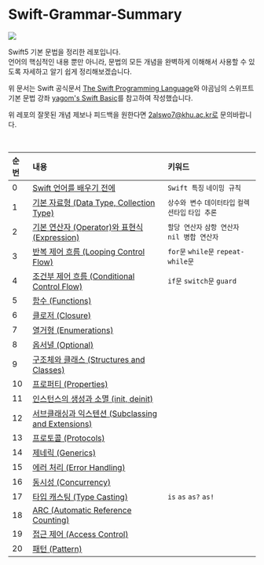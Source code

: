 # Swift-Grammar-Summary
<img src="https://img.shields.io/badge/Swift-F05138?style=flat-square&logo=Swift&logoColor=white"/>

Swift5 기본 문법을 정리한 레포입니다.  
언어의 핵심적인 내용 뿐만 아니라, 문법의 모든 개념을 완벽하게 이해해서 사용할 수 있도록 자세하고 알기 쉽게 정리해보겠습니다.

위 문서는 Swift 공식문서 [The Swift Programming Language](https://docs.swift.org/swift-book/documentation/the-swift-programming-language/)와 야곰님의 스위프트 기본 문법 강좌 [yagom's Swift Basic](https://yagom.github.io/swift_basic/)를 참고하여 작성했습니다.

위 레포의 잘못된 개념 제보나 피드백을 원한다면 2alswo7@khu.ac.kr로 문의바랍니다.

<br>

| 순번 | 내용 | 키워드
| :-- | :-- | :-- | 
| 0 | [Swift 언어를 배우기 전에](https://github.com/mini-min/Swift-Grammar-Summary/blob/main/0.%20Swift%20%EC%96%B8%EC%96%B4%EB%A5%BC%20%EB%B0%B0%EC%9A%B0%EA%B8%B0%20%EC%A0%84%EC%97%90.md) | `Swift 특징` `네이밍 규칙` |
| 1 | [기본 자료형 (Data Type, Collection Type)](https://github.com/mini-min/Swift-Grammar-Summary/blob/main/01.%20%EA%B8%B0%EB%B3%B8%20%EC%9E%90%EB%A3%8C%ED%98%95%20(Data%20Type%2C%20Collection%20Type).md) | `상수와 변수` `데이터타입` `컬렉션타입` `타입 추론` |
| 2 | [기본 연산자 (Operator)와 표현식 (Expression)](https://github.com/mini-min/Swift-Grammar-Summary/blob/main/02.%20%EA%B8%B0%EB%B3%B8%20%EC%97%B0%EC%82%B0%EC%9E%90%20(Operator)%EC%99%80%20%ED%91%9C%ED%98%84%EC%8B%9D%20(Expression).md) | `할당 연산자` `삼항 연산자` `nil 병합 연산자` |
| 3 | [반복 제어 흐름 (Looping Control Flow)](https://github.com/mini-min/Swift-Grammar-Summary/blob/main/03.%20%EB%B0%98%EB%B3%B5%20%EC%A0%9C%EC%96%B4%20%ED%9D%90%EB%A6%84%20(Looping%20Control%20Flow).md) | `for문` `while문` `repeat-while문` |
| 4 | [조건부 제어 흐름 (Conditional Control Flow)](https://github.com/mini-min/Swift-Grammar-Summary/blob/main/04.%20%EC%A1%B0%EA%B1%B4%EB%B6%80%20%EC%A0%9C%EC%96%B4%20%ED%9D%90%EB%A6%84%20(Conditional%20Control%20Flow).md) | `if문` `switch문` `guard` |
| 5 | [함수 (Functions)](https://github.com/mini-min/Swift-Grammar-Summary/blob/main/05.%20%ED%95%A8%EC%88%98%20(Functions).md) | |
| 6 | [클로저 (Closure)](https://github.com/mini-min/Swift-Grammar-Summary/blob/main/06.%20%ED%81%B4%EB%A1%9C%EC%A0%80%20(Closure).md) | |
| 7 | [열거형 (Enumerations)](https://github.com/mini-min/Swift-Grammar-Summary/blob/main/07.%20%EC%97%B4%EA%B1%B0%ED%98%95%20(Enumerations).md) | |
| 8 | [옵서녈 (Optional)](https://github.com/mini-min/Swift-Grammar-Summary/blob/main/08.%20%EC%98%B5%EC%84%9C%EB%85%88%20(Optional).md) | |
| 9 | [구조체와 클래스 (Structures and Classes)](https://github.com/mini-min/Swift-Grammar-Summary/blob/main/09.%20%EA%B5%AC%EC%A1%B0%EC%B2%B4%EC%99%80%20%ED%81%B4%EB%9E%98%EC%8A%A4%20(Structures%20and%20Classes).md) | |
| 10 | [프로퍼티 (Properties)](https://github.com/mini-min/Swift-Grammar-Summary/blob/main/10.%20%ED%94%84%EB%A1%9C%ED%8D%BC%ED%8B%B0%20(Properties).md) | |
| 11 | [인스턴스의 생성과 소멸 (init, deinit)](https://github.com/mini-min/Swift-Grammar-Summary/blob/main/11.%20%EC%9D%B8%EC%8A%A4%ED%84%B4%EC%8A%A4%EC%9D%98%20%EC%83%9D%EC%84%B1%EA%B3%BC%20%EC%86%8C%EB%A9%B8%20(init%2C%20deinit).md) | |
| 12 | [서브클래싱과 익스텐션 (Subclassing and Extensions)](https://github.com/mini-min/Swift-Grammar-Summary/blob/main/12.%20%EC%84%9C%EB%B8%8C%ED%81%B4%EB%9E%98%EC%8B%B1%EA%B3%BC%20%EC%9D%B5%EC%8A%A4%ED%85%90%EC%85%98%20(Subclassing%20and%20Extensions).md) | |
| 13 | [프로토콜 (Protocols)](https://github.com/mini-min/Swift-Grammar-Summary/blob/main/13.%20%ED%94%84%EB%A1%9C%ED%86%A0%EC%BD%9C%20(Protocols).md) | |
| 14 | [제네릭 (Generics)](https://github.com/mini-min/Swift-Grammar-Summary/blob/main/14.%20%EC%A0%9C%EB%84%A4%EB%A6%AD%20(Generics).md) | |
| 15 | [에러 처리 (Error Handling)](https://github.com/mini-min/Swift-Grammar-Summary/blob/main/15.%20%EC%97%90%EB%9F%AC%20%EC%B2%98%EB%A6%AC%20(Error%20Handling).md) | |
| 16 | [동시성 (Concurrency)](https://github.com/mini-min/Swift-Grammar-Summary/blob/main/16.%20%EB%8F%99%EC%8B%9C%EC%84%B1%20(Concurrency).md) | |
| 17 | [타입 캐스팅 (Type Casting)](https://github.com/mini-min/Swift-Grammar-Summary/blob/main/17.%20%ED%83%80%EC%9E%85%20%EC%BA%90%EC%8A%A4%ED%8C%85%20(Type%20Casting).md) | `is` `as` `as?` `as!` | 
| 18 | [ARC (Automatic Reference Counting)](https://github.com/mini-min/Swift-Grammar-Summary/blob/main/18.%20ARC%20(Automatic%20Reference%20Counting).md) | |
| 19 | [접근 제어 (Access Control)](https://github.com/mini-min/Swift-Grammar-Summary/blob/main/19.%20%EC%A0%91%EA%B7%BC%20%EC%A0%9C%EC%96%B4%20(Access%20Control).md) | |
| 20 | [패턴 (Pattern)](https://github.com/mini-min/Swift-Grammar-Summary/blob/main/20.%20%ED%8C%A8%ED%84%B4%20(Pattern).md) | |
